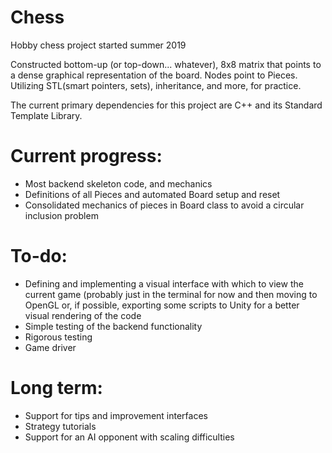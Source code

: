 # Chess
Hobby chess project started summer 2019

Constructed bottom-up (or top-down... whatever), 8x8 matrix that points to a dense graphical representation of the board. Nodes point to Pieces. Utilizing STL(smart pointers, sets), inheritance, and more, for practice. 

The current primary dependencies for this project are C++ and its Standard Template Library. 

# Current progress:
  - Most backend skeleton code, and mechanics
  - Definitions of all Pieces and automated Board setup and reset
  - Consolidated mechanics of pieces in Board class to avoid a circular inclusion problem
  
# To-do:
  - Defining and implementing a visual interface with which to view the current game (probably just in the terminal for now             and then moving to OpenGL or, if possible, exporting some scripts to Unity for a better visual rendering of the code
  - Simple testing of the backend functionality
  - Rigorous testing
  - Game driver
  
# Long term:
  - Support for tips and improvement interfaces
  - Strategy tutorials
  - Support for an AI opponent with scaling difficulties
  
